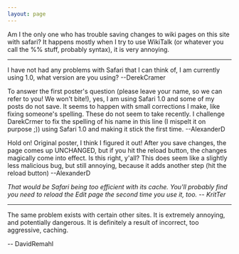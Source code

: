 ```yaml
---
layout: page
---
```


Am I the only one who has trouble saving changes to wiki pages on this site with safari? It happens mostly when I try to use WikiTalk (or whatever you call the %% stuff, probably syntax), it is very annoying.

----

I have not had any problems with Safari that I can think of, I am currently using 1.0, what version are you using?  --DerekCramer

To answer the first poster's question (please leave your name, so we can refer to you!  We won't bite!), yes, I am using Safari 1.0 and some of my posts do not save.  It seems to happen with small corrections I make, like fixing someone's spelling.  These do not seem to take recently.  I challenge DarekCrmer to fix the spelling of his name  in this line (I mispelt it on purpose ;)) using Safari 1.0 and making it stick the first time.  --AlexanderD

Hold on!  Original poster, I think I figured it out!  After you save changes, the page comes up UNCHANGED, but if you hit the reload button, the changes magically come into effect.  Is this right, y'all? This does seem like a slightly less malicious bug, but still annoying, because it adds another step (hit the reload button) --AlexanderD

*That would be Safari being too efficient with its cache. You'll probably find you need to reload the Edit page the second time you use it, too. -- KritTer*

----

The same problem exists with certain other sites. It is extremely annoying, and potentially dangerous. It is definitely a result of incorrect, too aggressive, caching.

-- DavidRemahl
